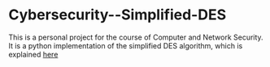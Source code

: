 # Cybersecurity--Simplified-DES

This is a personal project for the course of Computer and Network Security. It is a python implementation of the simplified DES algorithm, which is explained [here](http://mercury.webster.edu/aleshunas/COSC%205130/G-SDES.pdf)
